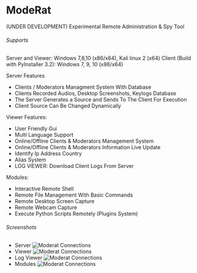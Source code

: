 # ModeRat

(UNDER DEVELOPMENT)
Experimental Remote Administration & Spy Tool

###### Supports
Server and Viewer:  Windows 7,8,10 (x86/x64), Kali linux 2 (x64)
Client (Build with PyInstaller 3.2): Windows 7, 9, 10 (x86/x64)

Server Features
 * Clients / Moderators Managment System With Database
 * Clients Recorded Audios, Desktop Screenshots, Keylogs Database
 * The Server Generates a Source and Sends To The Client For Execution
 * Client Source Can Be Changed Dynamically

Viewer Features:
 * User Friendly Gui
 * Multi Language Support
 * Online/Offline Clients & Moderators Management System
 * Online/Offline Clients & Moderators Information Live Update
 * Identify Ip Address Country
 * Alias System
 * LOG VIEWER: Download Client Logs From Server

Modules:
 *  Interactive Remote Shell
 *  Remote File Management With Basic Commands
 *  Remote Desktop Screen Capture
 *  Remote Webcam Capture
 *  Execute Python Scripts Remotely (Plugins System)



###### Screenshots

* Server
![Moderat Connections](http://s020.radikal.ru/i700/1609/c4/2189023024d3.png)
* Viewer
![Moderat Connections](http://s13.radikal.ru/i186/1609/ab/a6d1e4c9c135.png)
* Log Viewer
![Moderat Connections](http://s017.radikal.ru/i440/1609/bd/2252b31bf9bc.png)
* Modules
![Moderat Connections](http://s020.radikal.ru/i716/1609/2f/6ac08ed5a75f.png)
